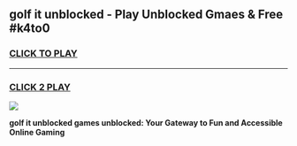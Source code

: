
## golf it unblocked - Play Unblocked Gmaes & Free #k4to0
<h3>
<a href="https://news.freeplayer.one?title=golf_it_unblocked&ref=24F">CLICK TO PLAY</a></h3>
<hr>

<h3>
<a href="https://news.freeplayer.one?title=golf_it_unblocked&ref=24F">CLICK 2 PLAY</a>
  
</h3>

<a href="https://news.freeplayer.one?title=golf_it_unblocked&ref=24F/"><img src="https://clearcache.store/games.png"></a>


**golf it unblocked games unblocked: Your Gateway to Fun and Accessible Online Gaming**
